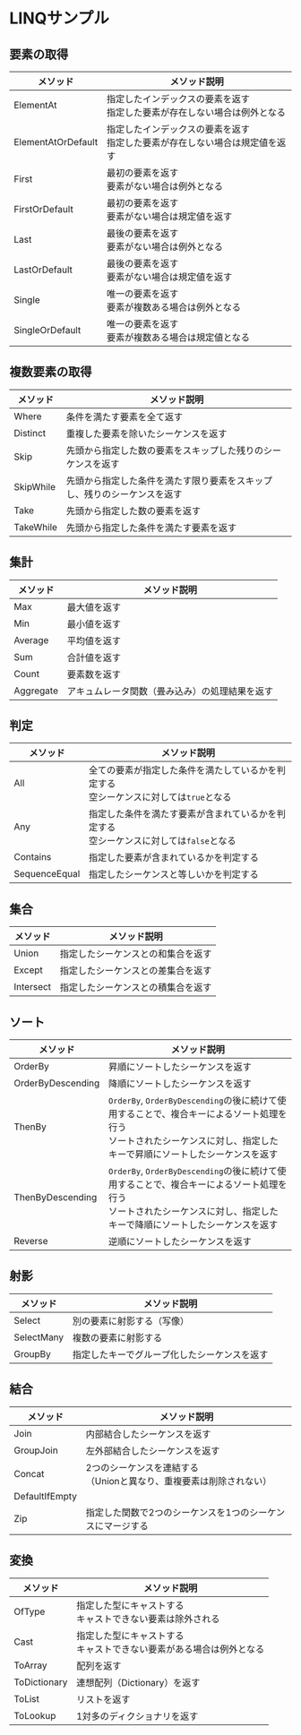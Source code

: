 # LINQサンプル

## 要素の取得

|メソッド|メソッド説明|
|---|---|
|ElementAt|指定したインデックスの要素を返す<br>指定した要素が存在しない場合は例外となる|
|ElementAtOrDefault|指定したインデックスの要素を返す<br>指定した要素が存在しない場合は規定値を返す|
|First|最初の要素を返す<br>要素がない場合は例外となる|
|FirstOrDefault|最初の要素を返す<br>要素がない場合は規定値を返す|
|Last|最後の要素を返す<br>要素がない場合は例外となる|
|LastOrDefault|最後の要素を返す<br>要素がない場合は規定値を返す|
|Single|唯一の要素を返す<br>要素が複数ある場合は例外となる|
|SingleOrDefault|唯一の要素を返す<br>要素が複数ある場合は規定値となる|

## 複数要素の取得

|メソッド|メソッド説明|
|---|---|
|Where|条件を満たす要素を全て返す|
|Distinct|重複した要素を除いたシーケンスを返す|
|Skip|先頭から指定した数の要素をスキップした残りのシーケンスを返す|
|SkipWhile|先頭から指定した条件を満たす限り要素をスキップし、残りのシーケンスを返す|
|Take|先頭から指定した数の要素を返す|
|TakeWhile|先頭から指定した条件を満たす要素を返す|

## 集計

|メソッド|メソッド説明|
|---|---|
|Max|最大値を返す|
|Min|最小値を返す|
|Average|平均値を返す|
|Sum|合計値を返す|
|Count|要素数を返す|
|Aggregate|アキュムレータ関数（畳み込み）の処理結果を返す|

## 判定

|メソッド|メソッド説明|
|---|---|
|All|全ての要素が指定した条件を満たしているかを判定する<br>空シーケンスに対しては`true`となる|
|Any|指定した条件を満たす要素が含まれているかを判定する<br>空シーケンスに対しては`false`となる|
|Contains|指定した要素が含まれているかを判定する|
|SequenceEqual|指定したシーケンスと等しいかを判定する|

## 集合

|メソッド|メソッド説明|
|---|---|
|Union|指定したシーケンスとの和集合を返す|
|Except|指定したシーケンスとの差集合を返す|
|Intersect|指定したシーケンスとの積集合を返す|

## ソート

|メソッド|メソッド説明|
|---|---|
|OrderBy|昇順にソートしたシーケンスを返す|
|OrderByDescending|降順にソートしたシーケンスを返す|
|ThenBy|`OrderBy`, `OrderByDescending`の後に続けて使用することで、複合キーによるソート処理を行う<br>ソートされたシーケンスに対し、指定したキーで昇順にソートしたシーケンスを返す|
|ThenByDescending|`OrderBy`, `OrderByDescending`の後に続けて使用することで、複合キーによるソート処理を行う<br>ソートされたシーケンスに対し、指定したキーで降順にソートしたシーケンスを返す|
|Reverse|逆順にソートしたシーケンスを返す|

## 射影

|メソッド|メソッド説明|
|---|---|
|Select|別の要素に射影する（写像）|
|SelectMany|複数の要素に射影する|
|GroupBy|指定したキーでグループ化したシーケンスを返す|

## 結合

|メソッド|メソッド説明|
|---|---|
|Join|内部結合したシーケンスを返す|
|GroupJoin|左外部結合したシーケンスを返す|
|Concat|2つのシーケンスを連結する<br>（Unionと異なり、重複要素は削除されない）|
|DefaultIfEmpty||
|Zip|指定した関数で2つのシーケンスを1つのシーケンスにマージする|

## 変換

|メソッド|メソッド説明|
|---|---|
|OfType|指定した型にキャストする<br>キャストできない要素は除外される|
|Cast|指定した型にキャストする<br>キャストできない要素がある場合は例外となる|
|ToArray|配列を返す|
|ToDictionary|連想配列（Dictionary）を返す|
|ToList|リストを返す|
|ToLookup|1対多のディクショナリを返す|

